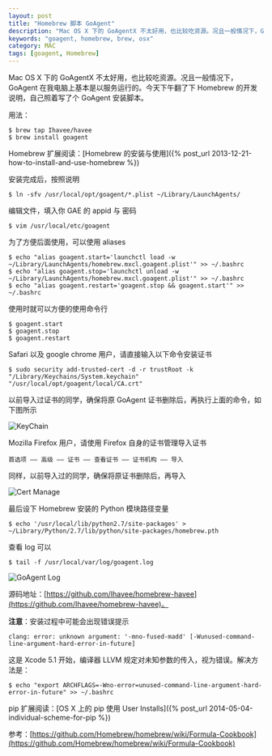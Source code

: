 ```yaml
---
layout: post
title: "Homebrew 脚本 GoAgent"
description: "Mac OS X 下的 GoAgentX 不太好用，也比较吃资源。况且一般情况下，GoAgent 在我电脑上基本是以服务运行的。今天下午翻了下 Homebrew 的开发说明，自己照着写了个 GoAgent 安装脚本。"
keywords: "goagent, homebrew, brew, osx"
category: MAC
tags: [goagent, Homebrew]
---
```


Mac OS X 下的 GoAgentX 不太好用，也比较吃资源。况且一般情况下，GoAgent 在我电脑上基本是以服务运行的。今天下午翻了下 Homebrew 的开发说明，自己照着写了个 GoAgent 安装脚本。

用法：

    $ brew tap Ihavee/havee
    $ brew install goagent

<!-- more -->
Homebrew 扩展阅读：[Homebrew 的安装与使用]({% post_url 2013-12-21-how-to-install-and-use-homebrew %})

安装完成后，按照说明

    $ ln -sfv /usr/local/opt/goagent/*.plist ~/Library/LaunchAgents/

编辑文件，填入你 GAE 的 appid 与 密码

    $ vim /usr/local/etc/goagent

为了方便后面使用，可以使用 aliases

    $ echo "alias goagent.start='launchctl load -w ~/Library/LaunchAgents/homebrew.mxcl.goagent.plist'" >> ~/.bashrc
    $ echo "alias goagent.stop='launchctl unload -w ~/Library/LaunchAgents/homebrew.mxcl.goagent.plist'" >> ~/.bashrc
    $ echo "alias goagent.restart='goagent.stop && goagent.start'" >> ~/.bashrc

使用时就可以方便的使用命令行

    $ goagent.start
    $ goagent.stop
    $ goagent.restart

Safari 以及 google chrome 用户，请直接输入以下命令安装证书

    $ sudo security add-trusted-cert -d -r trustRoot -k "/Library/Keychains/System.keychain" "/usr/local/opt/goagent/local/CA.crt"

以前导入过证书的同学，确保将原 GoAgent 证书删除后，再执行上面的命令，如下图所示

![KeyChain](//cdn.09hd.com/images/2014/05/keychain.png)

Mozilla Firefox 用户，请使用 Firefox 自身的证书管理导入证书

    首选项 —— 高级 —— 证书 —— 查看证书 —— 证书机构 —— 导入

同样，以前导入过的同学，确保将原证书删除后，再导入

![Cert Manage](//cdn.09hd.com/images/2014/05/cert-manage.png)

最后设下 Homebrew 安装的 Python 模块路径变量

    $ echo '/usr/local/lib/python2.7/site-packages' > ~/Library/Python/2.7/lib/python/site-packages/homebrew.pth

查看 log 可以

    $ tail -f /usr/local/var/log/goagent.log

![GoAgent Log](//cdn.09hd.com/images/2014/05/goagent-log.png)

源码地址：[https://github.com/Ihavee/homebrew-havee](https://github.com/Ihavee/homebrew-havee)。



**注意**：安装过程中可能会出现错误提示

    clang: error: unknown argument: '-mno-fused-madd' [-Wunused-command-line-argument-hard-error-in-future]

这是 Xcode 5.1 开始，编译器 LLVM 规定对未知参数的传入，视为错误。解决方法是：

    $ echo "export ARCHFLAGS=-Wno-error=unused-command-line-argument-hard-error-in-future" >> ~/.bashrc

pip 扩展阅读：[OS X 上的 pip 使用 User Installs]({% post_url 2014-05-04-individual-scheme-for-pip %})

参考：[https://github.com/Homebrew/homebrew/wiki/Formula-Cookbook](https://github.com/Homebrew/homebrew/wiki/Formula-Cookbook)
